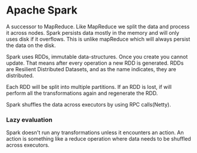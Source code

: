 # Apache Spark

A successor to MapReduce. Like MapReduce we split the data and process it across nodes. Spark persists data mostly in the memory and 
will only uses disk if it overflows. This is unlike mapReduce which will always persist the data on the disk.

Spark uses RDDs, immutable data-structures. Once you create you cannot update. That means after every operation a new RDD is generated.
RDDs are Resilient Distributed Datasets, and as the name indicates, they are distributed.

Each RDD will be split into multiple partitions. If an RDD is lost, if will perform all the transformations again and regenerate the RDD.

Spark shuffles the data across executors by using RPC calls(Netty).
### Lazy evaluation

Spark doesn't run any transformations unless it encounters an action. An action is something like a reduce operation where data needs 
to be shuffled across executors.